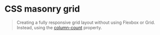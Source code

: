 # CSS masonry grid

> Creating a fully responsive grid layout without using Flexbox or Grid. Instead, using the [column-count](https://developer.mozilla.org/en-US/docs/Web/CSS/column-count) property.